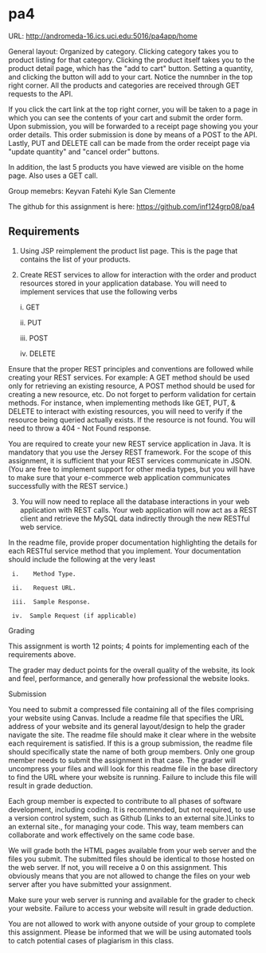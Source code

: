 # pa4

URL: http://andromeda-16.ics.uci.edu:5016/pa4app/home

General layout: Organized by category. Clicking category takes you to product listing for that category. Clicking the product itself takes you to the product detail page, which has the "add to cart" button. Setting a quantity, and clicking the button will add to your cart. Notice the numnber in the top right corner. All the products and categories are received through GET requests to the API.

If you click the cart link at the top right corner, you will be taken to a page in which you can see the contents of your cart and submit the order form. Upon submission, you will be forwarded to a receipt page showing you your order details. This order submission is done by means of a POST to the API. Lastly, PUT and DELETE call can be made from the order receipt page via "update quantity" and "cancel order" buttons.

In addition, the last 5 products you have viewed are visible on the home page. Also uses a GET call.

Group memebrs:
Keyvan Fatehi
Kyle San Clemente

The github for this assignment is here: https://github.com/inf124grp08/pa4

## Requirements

1. Using JSP reimplement the product list page. This is the page that contains the list of your products. 

2. Create REST services to allow for interaction with the order and product resources stored in your application database. You will need to implement services that use the following verbs

     i.   GET

     ii.  PUT

     iii. POST

     iv. DELETE

Ensure that the proper REST principles and conventions are followed while creating your REST services. For example: A GET method should be used only for retrieving an existing resource, A POST method should be used for creating a new resource, etc. Do not forget to perform validation for certain methods. For instance, when implementing methods like GET, PUT, & DELETE to interact with existing resources, you will need to verify if the resource being queried actually exists. If the resource is not found. You will need to throw a 404 - Not Found response.

You are required to create your new REST service application in Java. It is mandatory that you use the Jersey REST framework.  For the scope of this assignment, it is sufficient that your REST services communicate in JSON. (You are free to implement support for other media types, but you will have to make sure that your e-commerce web application communicates successfully with the REST service.)

3. You will now need to replace all the database interactions in your web application with REST calls. Your web application will now act as a REST client and retrieve the MySQL data indirectly through the new RESTful web service.

In the readme file, provide proper documentation highlighting the details for each RESTful service method that you implement. Your documentation should include the following at the very least 

     i.    Method Type.

     ii.   Request URL.

     iii.  Sample Response.

     iv.  Sample Request (if applicable)

 

Grading

This assignment is worth 12 points; 4 points for implementing each of the requirements above.

The grader may deduct points for the overall quality of the website, its look and feel, performance, and generally how professional the website looks. 

Submission

You need to submit a compressed file containing all of the files comprising your website using Canvas. Include a readme file that specifies the URL address of your website and its general layout/design to help the grader navigate the site. The readme file should make it clear where in the website each requirement is satisfied. If this is a group submission, the readme file should specifically state the name of both group members. Only one group member needs to submit the assignment in that case. The grader will uncompress your files and will look for this readme file in the base directory to find the URL where your website is running. Failure to include this file will result in grade deduction.

Each group member is expected to contribute to all phases of software development, including coding. It is recommended, but not required, to use a version control system, such as Github (Links to an external site.)Links to an external site., for managing your code. This way, team members can collaborate and work effectively on the same code base. 

We will grade both the HTML pages available from your web server and the files you submit. The submitted files should be identical to those hosted on the web server. If not, you will receive a 0 on this assignment. This obviously means that you are not allowed to change the files on your web server after you have submitted your assignment.

Make sure your web server is running and available for the grader to check your website. Failure to access your website will result in grade deduction.

You are not allowed to work with anyone outside of your group to complete this assignment. Please be informed that we will be using automated tools to catch potential cases of plagiarism in this class.  
